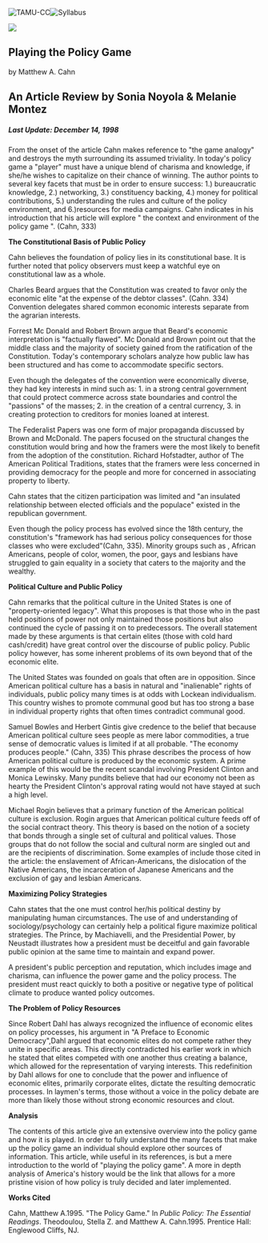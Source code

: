 ![TAMU-CC](tamuhome.gif)![Syllabus](syl5302.gif)

![](redrule.gif)

## Playing the Policy Game  
by Matthew A. Cahn

## An Article Review by Sonia Noyola & Melanie Montez

##### Last Update: December 14, 1998

From the onset of the article Cahn makes reference to "the game analogy" and
destroys the myth surrounding its assumed triviality. In today's policy game a
"player" must have a unique blend of charisma and knowledge, if she/he wishes
to capitalize on their chance of winning. The author points to several key
facets that must be in order to ensure success: 1.) bureaucratic knowledge,
2.) networking, 3.) constituency backing, 4.) money for political
contributions, 5.) understanding the rules and culture of the policy
environment, and 6.)resources for media campaigns. Cahn indicates in his
introduction that his article will explore " the context and environment of
the policy game ". (Cahn, 333)

**The Constitutional Basis of Public Policy**

Cahn believes the foundation of policy lies in its constitutional base. It is
further noted that policy observers must keep a watchful eye on constitutional
law as a whole.

Charles Beard argues that the Constitution was created to favor only the
economic elite "at the expense of the debtor classes". (Cahn. 334) Convention
delegates shared common economic interests separate from the agrarian
interests.

Forrest Mc Donald and Robert Brown argue that Beard's economic interpretation
is "factually flawed". Mc Donald and Brown point out that the middle class and
the majority of society gained from the ratification of the Constitution.
Today's contemporary scholars analyze how public law has been structured and
has come to accommodate specific sectors.

Even though the delegates of the convention were economically diverse, they
had key interests in mind such as: 1. in a strong central government that
could protect commerce across state boundaries and control the "passions" of
the masses; 2. in the creation of a central currency, 3. in creating
protection to creditors for monies loaned at interest.

The Federalist Papers was one form of major propaganda discussed by Brown and
McDonald. The papers focused on the structural changes the constitution would
bring and how the framers were the most likely to benefit from the adoption of
the constitution. Richard Hofstadter, author of The American Political
Traditions, states that the framers were less concerned in providing democracy
for the people and more for concerned in associating property to liberty.

Cahn states that the citizen participation was limited and "an insulated
relationship between elected officials and the populace" existed in the
republican government.

Even though the policy process has evolved since the 18th century, the
constitution's "framework has had serious policy consequences for those
classes who were excluded"(Cahn, 335). Minority groups such as , African
Americans, people of color, women, the poor, gays and lesbians have struggled
to gain equality in a society that caters to the majority and the wealthy.

**Political Culture and Public Policy**

Cahn remarks that the political culture in the United States is one of
"property-oriented legacy". What this proposes is that those who in the past
held positions of power not only maintained those positions but also continued
the cycle of passing it on to predecessors. The overall statement made by
these arguments is that certain elites (those with cold hard cash/credit) have
great control over the discourse of public policy. Public policy however, has
some inherent problems of its own beyond that of the economic elite.

The United States was founded on goals that often are in opposition. Since
American political culture has a basis in natural and "inalienable" rights of
individuals, public policy many times is at odds with Lockean individualism.
This country wishes to promote communal good but has too strong a base in
individual property rights that often times contradict communal good.

Samuel Bowles and Herbert Gintis give credence to the belief that because
American political culture sees people as mere labor commodities, a true sense
of democratic values is limited if at all probable. "The economy produces
people." (Cahn, 335) This phrase describes the process of how American
political culture is produced by the economic system. A prime example of this
would be the recent scandal involving President Clinton and Monica Lewinsky.
Many pundits believe that had our economy not been as hearty the President
Clinton's approval rating would not have stayed at such a high level.

Michael Rogin believes that a primary function of the American political
culture is exclusion. Rogin argues that American political culture feeds off
of the social contract theory. This theory is based on the notion of a society
that bonds through a single set of cultural and political values. Those groups
that do not follow the social and cultural norm are singled out and are the
recipients of discrimination. Some examples of include those cited in the
article: the enslavement of African-Americans, the dislocation of the Native
Americans, the incarceration of Japanese Americans and the exclusion of gay
and lesbian Americans.

**Maximizing Policy Strategies**

Cahn states that the one must control her/his political destiny by
manipulating human circumstances. The use of and understanding of
sociology/psychology can certainly help a political figure maximize political
strategies. The Prince, by Machiavelli, and the Presidential Power, by
Neustadt illustrates how a president must be deceitful and gain favorable
public opinion at the same time to maintain and expand power.

A president's public perception and reputation, which includes image and
charisma, can influence the power game and the policy process. The president
must react quickly to both a positive or negative type of political climate to
produce wanted policy outcomes.

**The Problem of Policy Resources**

Since Robert Dahl has always recognized the influence of economic elites on
policy processes, his argument in "A Preface to Economic Democracy",Dahl
argued that economic elites do not compete rather they unite in specific
areas. This directly contradicted his earlier work in which he stated that
elites competed with one another thus creating a balance, which allowed for
the representation of varying interests. This redefinition by Dahl allows for
one to conclude that the power and influence of economic elites, primarily
corporate elites, dictate the resulting democratic processes. In laymen's
terms, those without a voice in the policy debate are more than likely those
without strong economic resources and clout.

**Analysis**

The contents of this article give an extensive overview into the policy game
and how it is played. In order to fully understand the many facets that make
up the policy game an individual should explore other sources of information.
This article, while useful in its references, is but a mere introduction to
the world of "playing the policy game". A more in depth analysis of America's
history would be the link that allows for a more pristine vision of how policy
is truly decided and later implemented.

**Works Cited**

Cahn, Matthew A.1995. "The Policy Game." In _Public Policy: The Essential
Readings_. Theodoulou, Stella Z. and Matthew A. Cahn.1995. Prentice Hall:
Englewood Cliffs, NJ.

